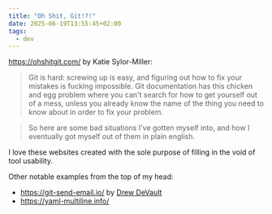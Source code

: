 ```yaml
---
title: "Oh Shit, Git!?!"
date: 2025-06-19T13:55:45+02:00
tags:
  - dev
---
```


https://ohshitgit.com/ by Katie Sylor-Miller:

> Git is hard: screwing up is easy, and figuring out how to fix your mistakes is
> fucking impossible. Git documentation has this chicken and egg problem where
> you can't search for how to get yourself out of a mess, unless you already
> know the name of the thing you need to know about in order to fix your
> problem.

> So here are some bad situations I've gotten myself into, and how I eventually
> got myself out of them in plain english.

I love these websites created with the sole purpose of filling in the void of
tool usability.

Other notable examples from the top of my head:

- https://git-send-email.io/ by [Drew DeVault](https://drewdevault.com/)
- https://yaml-multiline.info/

